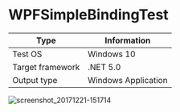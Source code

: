# WPFSimpleBindingTest

|Type|Information|
|----|----|
|Test OS|Windows 10|
|Target framework|.NET 5.0|
|Output type|Windows Application|


![screenshot_20171221-151714](https://raw.githubusercontent.com/Sia819/WPFSimpleBindingTest/master/testing.gif)
